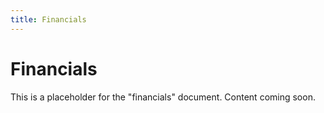 ```yaml
---
title: Financials
---
```


# Financials

This is a placeholder for the "financials" document. Content coming soon.
